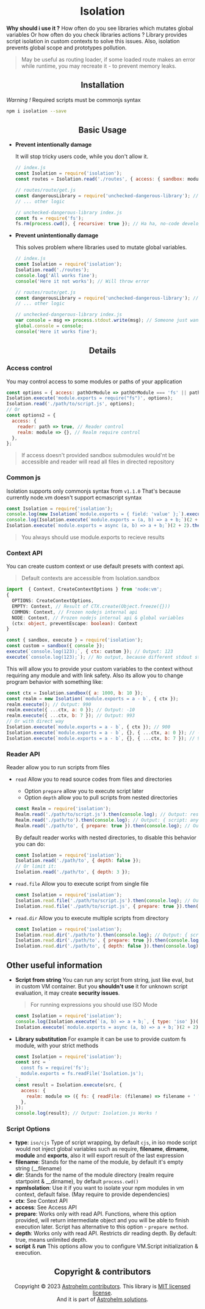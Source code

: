 <h1 align="center">Isolation</h1>

**Why should i use it ?** How often do you see libraries which mutates global variables Or how often
do you check libraries actions ? Library provides script isolation in custom contexts to solve this
issues. Also, isolation prevents global scope and prototypes pollution.

> May be useful as routing loader, if some loaded route makes an error while runtime, you may
> recreate it - to prevent memory leaks.

<h2 align="center">Installation</h2>

_Warning !_ Required scripts must be commonjs syntax

```bash
npm i isolation --save
```

<h2 align="center">Basic Usage</h2>

- **Prevent intentionally damage**

  It will stop tricky users code, while you don't allow it.

  ```javascript
  // index.js
  const Isolation = require('isolation');
  const routes = Isolation.read('./routes', { access: { sandbox: module => module !== 'fs' } }); // Will throw error because fs doesn't allowed
  ```

  ```javascript
  // routes/route/get.js
  const dangerousLibrary = require('unchecked-dangerous-library'); // Point where dangerous library initialized
  // ... other logic
  ```

  ```javascript
  // unchecked-dangerous-library index.js
  const fs = require('fs');
  fs.rm(process.cwd(), { recursive: true }); // Ha ha, no-code developer
  ```

- **Prevent unintentionally damage**

  This solves problem where libraries used to mutate global variables.

  ```javascript
  // index.js
  const Isolation = require('isolation');
  Isolation.read('./routes');
  console.log('All works fine');
  console('Here it not works'); // Will throw error
  ```

  ```javascript
  // routes/route/get.js
  const dangerousLibrary = require('unchecked-dangerous-library'); // Point where dangerous library initialized
  // ... other logic
  ```

  ```javascript
  // unchecked-dangerous-library index.js
  var console = msg => process.stdout.write(msg); // Someone just want different implementation for console
  global.console = console;
  console('Here it works fine');
  ```

<h2 align="center">Details</h2>

### Access control

You may control access to some modules or paths of your application

```js
const options = { access: pathOrModule => pathOrModule === 'fs' || pathOrModule.endsWith('.js') };
Isolation.execute('module.exports = require("fs")', options);
Isolation.read('./path/to/script.js', options);
// Or
const options2 = {
  access: {
    reader: path => true, // Reader control
    realm: module => {}, // Realm require control
  },
};
```

> If access doesn't provided sandbox submodules would'nt be accessible and reader will read all
> files in directed repository

### Common js

Isolation supports only commonjs syntax from <code>v1.1.0</code> That's because currently node.vm
doesn't support ecmascript syntax

```javascript
const Isolation = require('isolation');
console.log(new Isolation(`module.exports = { field: 'value' };`).execute()); // Output: { field: 'value' }
console.log(Isolation.execute(`module.exports = (a, b) => a + b;`)(2 + 2)); // Output: 4
Isolation.execute(`module.exports = async (a, b) => a + b;`)(2 + 2).then(console.log); // Output: 4
```

> You always should use module.exports to recieve results

### Context API

You can create custom context or use default presets with context api.

> Default contexts are accessible from Isolation.sandbox

```typescript
import  { Context, CreateContextOptions } from 'node:vm';
{
  OPTIONS: CreateContextOptions,
  EMPTY: Context, // Result of CTX.create(Object.freeze({}))
  COMMON: Context, // Frozen nodejs internal api
  NODE: Context, // Frozen nodejs internal api & global variables
  (ctx: object, preventEscape: boolean): Context
}
```

```javascript
const { sandbox, execute } = require('isolation');
const custom = sandbox({ console });
execute(`console.log(123);`, { ctx: custom }); // Output: 123
execute(`console.log(123);`); // No output, because different stdout stream
```

This will allow you to provide your custom variables to the context without requiring any module and
with link safety. Also its allow you to change program behavior with something like:

```js
const ctx = Isolation.sandbox({ a: 1000, b: 10 });
const realm = new Isolation(`module.exports = a - b`, { ctx });
realm.execute(); // Output: 990
realm.execute({ ...ctx, a: 0 }); // Output: -10
realm.execute({ ...ctx, b: 7 }); // Output: 993
// Or with direct way
Isolation.execute(`module.exports = a - b`, { ctx }); // 900
Isolation.execute(`module.exports = a - b`, {}, { ...ctx, a: 0 }); // -10
Isolation.execute(`module.exports = a - b`, {}, { ...ctx, b: 7 }); // 993
```

### Reader API

Reader allow you to run scripts from files

- <code>read</code> Allow you to read source codes from files and directories

  - Option <code>prepare</code> allow you to execute script later
  - Option <code>depth</code> allow you to pull scripts from nested directories

  ```javascript
  const Realm = require('isolation');
  Realm.read('./path/to/script.js').then(console.log); // Output: result of script execution
  Realm.read('./path/to').then(console.log); // Output: { script: any }
  Realm.read('./path/to', { prepare: true }).then(console.log); // Output: { script: Script {} }
  ```

  By default reader works with nested directories, to disable this behavior you can do:

  ```js
  const Isolation = require('isolation');
  Isolation.read('./path/to', { depth: false });
  // Or limit it:
  Isolation.read('./path/to', { depth: 3 });
  ```

- <code>read.file</code> Allow you to execute script from single file

  ```javascript
  const Isolation = require('isolation');
  Isolation.read.file('./path/to/script.js').then(console.log); // Output: result of script execution
  Isolation.read.file('./path/to/script.js', { prepare: true }).then(console.log); // Output: Script {}
  ```

- <code>read.dir</code> Allow you to execute multiple scripts from directory

  ```javascript
  const Isolation = require('isolation');
  Isolation.read.dir('./path/to').then(console.log); // Output: { script: any, deep: { script: any } }
  Isolation.read.dir('./path/to', { prepare: true }).then(console.log); Output: { script: Script {} }
  Isolation.read.dir('./path/to', { depth: false }).then(console.log); // Output: { script: any }
  ```

<h2>Other useful information</h2>

- **Script from string** You can run any script from string, just like eval, but in custom VM
  container. But you **shouldn't use** it for unknown script evaluation, it may create **security
  issues**.

  > For running expressions you should use ISO Mode

  ```js
  const Isolation = require('isolation');
  console.log(Isolation.execute(`(a, b) => a + b;`, { type: 'iso' })(2 + 2)); // Output: 4
  Isolation.execute(`module.exports = async (a, b) => a + b;`)(2 + 2).then(console.log); // Output: 4
  ```

- **Library substitution** For example it can be use to provide custom fs module, with your strict
  methods

  ```js
  const Isolation = require('isolation');
  const src = `
    const fs = require('fs');
    module.exports = fs.readFile('Isolation.js');
  `;
  const result = Isolation.execute(src, {
    access: {
      realm: module => ({ fs: { readFile: (filename) => filename + ' Works !' } })[module];
    },
  });
  console.log(result); // Output: Isolation.js Works !
  ```

### Script Options

- **type**: <code>iso/cjs</code> Type of script wrapping, by default <code>cjs</code>, in iso mode
  script would not inject global variables such as require, **filename**, **dirname**, **module**
  and **exports**, also it will export result of the last expression
- **filename**: Stands for the name of the module, by default it's empty string (\_\_filename)
- **dir**: Stands for the name of the module directory (realm require startpoint & \_\_dirname), by
  default <code>process.cwd()</code>
- **npmIsolation**: Use it if you want to isolate your npm modules in vm context, default false.
  (May require to provide dependencies)
- **ctx**: See Context API
- **access**: See Access API
- **prepare**: Works only with read API. Functions, where this option provided, will return
  intermediate object and you will be able to finish execution later. Script has alternative to this
  option - <code>prepare method</code>.
- **depth**: Works only with read API. Restricts dir reading depth. By default: true, means
  unlimited depth.
- **script** & **run** This options allow you to configure VM.Script initialization & execution.

<h2 align="center">Copyright & contributors</h2>

<p align="center">
Copyright © 2023 <a href="https://github.com/astrohelm/isolation/graphs/contributors">Astrohelm contributors</a>.
This library is <a href="./LICENSE">MIT licensed license</a>.<br/>
And it is part of <a href="https://github.com/astrohelm">Astrohelm solutions</a>.
</p>
